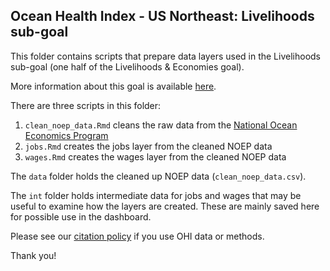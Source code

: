 ## Ocean Health Index - US Northeast: Livelihoods sub-goal

This folder contains scripts that prepare data layers used in the Livelihoods sub-goal (one half of the Livelihoods & Economies goal).

More information about this goal is available [here](http://ohi-science.org/goals/#livelihoods-and-economies).

There are three scripts in this folder:  
1. `clean_noep_data.Rmd` cleans the raw data from the [National Ocean Economics Program](http://www.oceaneconomics.org/)  
2. `jobs.Rmd` creates the jobs layer from the cleaned NOEP data  
3. `wages.Rmd` creates the wages layer from the cleaned NOEP data

The `data` folder holds the cleaned up NOEP data (`clean_noep_data.csv`).

The `int` folder holds intermediate data for jobs and wages that may be useful to examine how the layers are created. These are mainly saved here for possible use in the dashboard.

Please see our [citation policy](http://ohi-science.org/citation-policy/) if you use OHI data or methods.

Thank you!
